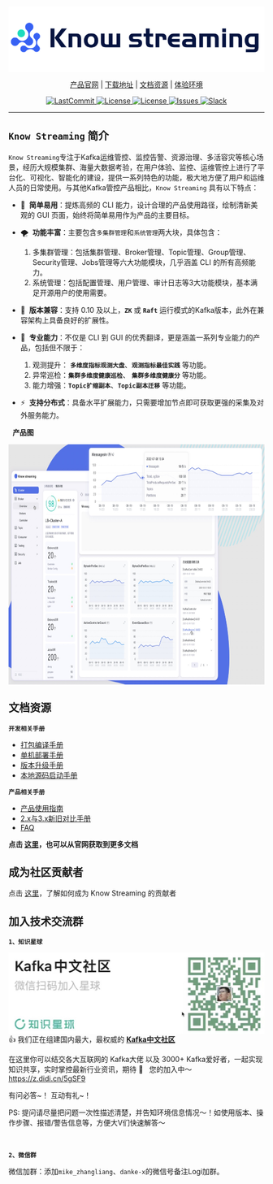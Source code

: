 
<p align="center">
<img src="docs/assets/KnowStreamingLogo.png" width = "512" height = "129" div align=center />
</p>

<p align="center">
    <a href="knowstreaming.com">产品官网</a> | 
    <a href="https://github.com/didi/KnowStreaming/releases">下载地址</a> | 
    <a href="doc.knowstreaming.com">文档资源</a> | 
    <a href="demo.knowstreaming.com">体验环境</a> 
</p>

<p align="center">
<!--最近一次提交时间-->
<a href="https://img.shields.io/github/last-commit/didi/KnowStreaming">
    <img src="https://img.shields.io/github/last-commit/didi/KnowStreaming" alt="LastCommit">
</a>

<!--最新版本-->
<a href="https://github.com/didi/KnowStreaming/blob/master/LICENSE">
    <img src="https://img.shields.io/github/v/release/didi/KnowStreaming" alt="License">
</a>

<!--License信息-->
<a href="https://github.com/didi/KnowStreaming/blob/master/LICENSE">
    <img src="https://img.shields.io/github/license/didi/KnowStreaming" alt="License">
</a>

<!--Open-Issue-->
<a href="https://github.com/didi/KnowStreaming/issues">
    <img src="https://img.shields.io/github/issues-raw/didi/KnowStreaming" alt="Issues">
</a>

<!--知识星球-->
<a href="https://z.didi.cn/5gSF9">
    <img src="https://img.shields.io/badge/join-%E7%9F%A5%E8%AF%86%E6%98%9F%E7%90%83-red" alt="Slack">
</a>

</p>


---


## `Know Streaming` 简介


`Know Streaming`专注于Kafka运维管控、监控告警、资源治理、多活容灾等核心场景，经历大规模集群、海量大数据考验，在用户体验、监控、运维管控上进行了平台化、可视化、智能化的建设，提供一系列特色的功能，极大地方便了用户和运维人员的日常使用。与其他Kafka管控产品相比，`Know Streaming` 具有以下特点：

- 👀 &nbsp;**简单易用**：提炼高频的 CLI 能力，设计合理的产品使用路径，绘制清新美观的 GUI 页面，始终将简单易用作为产品的主要目标。


- 🌪️ &nbsp;**功能丰富**：主要包含`多集群管理`和`系统管理`两大块，具体包含：
  1. 多集群管理：包括集群管理、Broker管理、Topic管理、Group管理、Security管理、Jobs管理等六大功能模块，几乎涵盖 CLI 的所有高频能力。
  2. 系统管理：包括配置管理、用户管理、审计日志等3大功能模块，基本满足开源用户的使用需要。


- 👏 &nbsp;**版本兼容**：支持 0.10 及以上，**`ZK`** 或 **`Raft`** 运行模式的Kafka版本，此外在兼容架构上具备良好的扩展性。


- 🚀 &nbsp;**专业能力**：不仅是 CLI 到 GUI 的优秀翻译，更是涵盖一系列专业能力的产品，包括但不限于：
  1. 观测提升： **`多维度指标观测大盘`**、**`观测指标最佳实践`** 等功能。
  2. 异常巡检：**`集群多维度健康巡检`**、 **`集群多维度健康分`** 等功能。
  3. 能力增强：**`Topic扩缩副本`**、**`Topic副本迁移`** 等功能。


- ⚡️ &nbsp;**支持分布式**：具备水平扩展能力，只需要增加节点即可获取更强的采集及对外服务能力。

&nbsp;
**产品图**

<p align="center">

<img src="docs/assets/readme/KnowStreamingPageDemo.jpg" width = "768" height = "473" div align=center />

</p>




## 文档资源

**`开发相关手册`**

- [打包编译手册](docs/install_guide/源码编译打包手册.md)
- [单机部署手册](docs/install_guide/单机部署手册.md)
- [版本升级手册](docs/install_guide/版本升级手册.md)
- [本地源码启动手册](docs/dev_guide/本地源码启动手册.md)

**`产品相关手册`**

- [产品使用指南](docs/user_guide/用户使用手册.md)
- [2.x与3.x新旧对比手册](docs/user_guide/新旧对比手册.md)
- [FAQ](docs/user_guide/faq.md)


**点击 [这里](https://doc.knowstreaming.com/product/1-quick-start)，也可以从官网获取到更多文档**





## 成为社区贡献者

点击 [这里](CONTRIBUTING.md)，了解如何成为 Know Streaming 的贡献者



## 加入技术交流群

**`1、知识星球`**

<p align="left">
<img src="docs/assets/readme/ZSXQ.jpg" width = "512" height = "160" div align=left />
</p>       

<br/>
<br/>
<br/>
<br/>
<br/>
<br/>
<br/>
<br/>

👍 我们正在组建国内最大，最权威的 **[Kafka中文社区](https://z.didi.cn/5gSF9)**

在这里你可以结交各大互联网的 Kafka大佬 以及 3000+ Kafka爱好者，一起实现知识共享，实时掌控最新行业资讯，期待 👏 &nbsp; 您的加入中～ https://z.didi.cn/5gSF9

有问必答~！ 互动有礼~！

PS: 提问请尽量把问题一次性描述清楚，并告知环境信息情况～！如使用版本、操作步骤、报错/警告信息等，方便大V们快速解答～

&nbsp;

**`2、微信群`**

微信加群：添加`mike_zhangliang`、`danke-x`的微信号备注Logi加群。